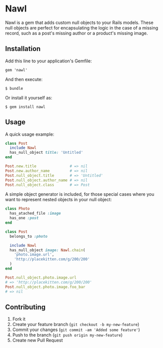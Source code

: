 # Nawl

Nawl is a gem that adds custom null objects to your Rails models. These null
objects are perfect for encapsulating the logic in the case of a missing
record, such as a post's missing author or a product's missing image.

## Installation

Add this line to your application's Gemfile:

    gem 'nawl'

And then execute:

    $ bundle

Or install it yourself as:

    $ gem install nawl

## Usage

A quick usage example:

```ruby
class Post
  include Nawl
  has_null_object title: 'Untitled'
end

Post.new.title               # => nil
Post.new.author_name         # => nil
Post.null_object.title       # => 'Untitled'
Post.null_object.author_name # => nil
Post.null_object.class       # => Post
```

A simple object generator is included, for those special cases where you want to
represent nested objects in your null object:

```ruby
class Photo
  has_atached_file :image
  has_one :post
end

class Post
  belongs_to :photo

  include Nawl
  has_null_object image: Nawl.chain(
    'photo.image.url',
    'http://placekitten.com/g/200/200'
  )
end

Post.null_object.photo.image.url
# => 'http://placekitten.com/g/200/200'
Post.null_object.photo.image.foo_bar
# => nil
```

## Contributing

1. Fork it
2. Create your feature branch (`git checkout -b my-new-feature`)
3. Commit your changes (`git commit -am 'Added some feature'`)
4. Push to the branch (`git push origin my-new-feature`)
5. Create new Pull Request
